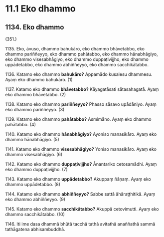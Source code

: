 # 11.1 Eko dhammo

## 1134\. Eko dhammo

(351.)

1135\. Eko, āvuso, dhammo bahukāro, eko dhammo bhāvetabbo, eko dhammo pariññeyyo, eko dhammo pahātabbo, eko dhammo hānabhāgiyo, eko dhammo visesabhāgiyo, eko dhammo duppaṭivijjho, eko dhammo uppādetabbo, eko dhammo abhiññeyyo, eko dhammo sacchikātabbo.

1136\. Katamo eko dhammo **bahukāro?** Appamādo kusalesu dhammesu. Ayaṃ eko dhammo bahukāro. (1)

1137\. Katamo eko dhammo **bhāvetabbo?** Kāyagatāsati sātasahagatā. Ayaṃ eko dhammo bhāvetabbo. (2)

1138\. Katamo eko dhammo **pariññeyyo?** Phasso sāsavo upādāniyo. Ayaṃ eko dhammo pariññeyyo. (3)

1139\. Katamo eko dhammo **pahātabbo?** Asmimāno. Ayaṃ eko dhammo pahātabbo. (4)

1140\. Katamo eko dhammo **hānabhāgiyo?** Ayoniso manasikāro. Ayaṃ eko dhammo hānabhāgiyo. (5)

1141\. Katamo eko dhammo **visesabhāgiyo?** Yoniso manasikāro. Ayaṃ eko dhammo visesabhāgiyo. (6)

1142\. Katamo eko dhammo **duppaṭivijjho?** Ānantariko cetosamādhi. Ayaṃ eko dhammo duppaṭivijjho. (7)

1143\. Katamo eko dhammo **uppādetabbo?** Akuppaṃ ñāṇaṃ. Ayaṃ eko dhammo uppādetabbo. (8)

1144\. Katamo eko dhammo **abhiññeyyo?** Sabbe sattā āhāraṭṭhitikā. Ayaṃ eko dhammo abhiññeyyo. (9)

1145\. Katamo eko dhammo **sacchikātabbo?** Akuppā cetovimutti. Ayaṃ eko dhammo sacchikātabbo. (10)

1146\. Iti ime dasa dhammā bhūtā tacchā tathā avitathā anaññathā sammā tathāgatena abhisambuddhā.
